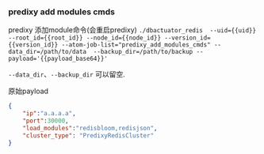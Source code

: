 ### predixy add modules cmds
predixy 添加module命令(会重启predixy)
`./dbactuator_redis  --uid={{uid}} --root_id={{root_id}} --node_id={{node_id}} --version_id={{version_id}} --atom-job-list="predixy_add_modules_cmds" --data_dir=/path/to/data  --backup_dir=/path/to/backup --payload='{{payload_base64}}'`

`--data_dir`、`--backup_dir` 可以留空.  


原始payload
```json
{
    "ip":"a.a.a.a",
    "port":30000,
    "load_modules":"redisbloom,redisjson",
    "cluster_type": "PredixyRedisCluster"
}
```